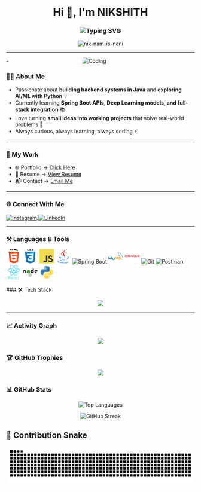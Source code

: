 

<h1 align="center">Hi 👋, I'm NIKSHITH</h1>
<center>
<h3>
  <img src="https://readme-typing-svg.demolab.com?font=Fira+Code&weight=700&size=28&duration=3000&pause=1000&color=0EB4F7&width=700&lines=Full+Stack+Developer;Backend+Developer+(Java);AI+%26+Machine+Learning+Enthusiast;Frontend+Animator;Problem+Solver;Computer+Science+Undergrad" alt="Typing SVG" />
</h3>
</center>




<p align="center">
  <img src="https://komarev.com/ghpvc/?username=nik-nam-is-nani&label=Profile%20views&color=0e75b6&style=flat" alt="nik-nam-is-nani" />
</p>


---
<img align="right" alt="Coding" width="300"  src="https://media.giphy.com/media/v1.Y2lkPWVjZjA1ZTQ3bXJ3MzN3cGZpZms0ZnFycWZ2eGU2ZG1ieThuaW03cG1uN2Jib3FyNiZlcD12MV9naWZzX3NlYXJjaCZjdD1n/QXwtfadqo7wbfmT46H/giphy.gif">-

### 👨‍💻 About Me  


- Passionate about **building backend systems in Java** and **exploring AI/ML with Python** 💡  
- Currently learning **Spring Boot APIs, Deep Learning models, and full-stack integration** 📚  
- Love turning **small ideas into working projects** that solve real-world problems 🚀  
- Always curious, always learning, always coding ⚡  







---

### 📂 My Work  
- 🌐 Portfolio → [Click Here](https://nikshith-po.netlify.app/)  
- 📄 Resume → [View Resume](https://drive.google.com/file/d/1ZgcIpeXOX6-7v2veMNG9kT-8vRptmvOG/view?usp=sharing)  
- 📬 Contact → [Email Me](mailto:nikshithkyatherigi2005@gmail.com)  

---

### 🌐 Connect With Me  
<p align="left">
  <a href="https://instagram.com/nik-name-is-nani" target="blank">
    <img align="center" src="https://raw.githubusercontent.com/rahuldkjain/github-profile-readme-generator/master/src/images/icons/Social/instagram.svg" alt="Instagram" height="30" width="40" />
  </a>
  
  <a href="https://www.linkedin.com/in/k-nikshith-b4b8b42ba/" target="blank">
    <img align="center" src="https://raw.githubusercontent.com/rahuldkjain/github-profile-readme-generator/master/src/images/icons/Social/linked-in-alt.svg" alt="LinkedIn" height="30" width="40" />
  </a>
</p>

---

### ⚒️ Languages & Tools  
<p align="left">
  <img src="https://raw.githubusercontent.com/devicons/devicon/master/icons/html5/html5-original-wordmark.svg" alt="HTML" width="40" height="40"/>  
  <img src="https://raw.githubusercontent.com/devicons/devicon/master/icons/css3/css3-original-wordmark.svg" alt="CSS" width="40" height="40"/>  
  <img src="https://raw.githubusercontent.com/devicons/devicon/master/icons/javascript/javascript-original.svg" alt="JavaScript" width="40" height="40"/>  
  <img src="https://raw.githubusercontent.com/devicons/devicon/master/icons/java/java-original.svg" alt="Java" width="40" height="40"/>  
  <img src="https://www.vectorlogo.zone/logos/springio/springio-icon.svg" alt="Spring Boot" width="40" height="40"/>  
  <img src="https://raw.githubusercontent.com/devicons/devicon/master/icons/mysql/mysql-original-wordmark.svg" alt="MySQL" width="40" height="40"/>  
  <img src="https://raw.githubusercontent.com/devicons/devicon/master/icons/oracle/oracle-original.svg" alt="Oracle DB" width="40" height="40"/>  
  <img src="https://www.vectorlogo.zone/logos/git-scm/git-scm-icon.svg" alt="Git" width="40" height="40"/>  
  <img src="https://www.vectorlogo.zone/logos/getpostman/getpostman-icon.svg" alt="Postman" width="40" height="40"/>  
  <img src="https://raw.githubusercontent.com/devicons/devicon/master/icons/react/react-original-wordmark.svg" alt="React" width="40" height="40"/>  
  <img src="https://raw.githubusercontent.com/devicons/devicon/master/icons/nodejs/nodejs-original-wordmark.svg" alt="Node.js" width="40" height="40"/>  
  <img src="https://raw.githubusercontent.com/devicons/devicon/master/icons/python/python-original.svg" alt="Python" width="40" height="40"/>  
</p>
### 🛠️ Tech Stack
<p align="center">
  <img src="https://skillicons.dev/icons?i=java,python,html,css,js,react,nodejs,spring,mysql,oracle,git,github,linux,vscode,postman" />
</p>

---
### 📈 Activity Graph
<p align="center">
  <img src="https://github-readme-activity-graph.vercel.app/graph?username=nik-nam-is-nani&theme=react-dark" />
</p>

### 🏆 GitHub Trophies
<p align="center">
  <img src="https://github-profile-trophy.vercel.app/?username=nik-nam-is-nani&theme=radical&no-frame=false&no-bg=true&margin-w=4" />
</p>


### 📊 GitHub Stats  
<p align="center">
  <img src="https://github-readme-stats.vercel.app/api/top-langs?username=nik-nam-is-nani&show_icons=true&locale=en&layout=compact" alt="Top Languages" />
</p>

<p align="center">
  <img src="https://github-readme-streak-stats.herokuapp.com/?user=nik-nam-is-nani" alt="GitHub Streak" />
</p>

## 🐍 Contribution Snake
<p align="center">
  <picture>
    <source media="(prefers-color-scheme: dark)" srcset="https://raw.githubusercontent.com/nik-nam-is-nani/nik-nam-is-nani/output/github-snake-dark.svg" />
    <source media="(prefers-color-scheme: light)" srcset="https://raw.githubusercontent.com/nik-nam-is-nani/nik-nam-is-nani/output/github-snake.svg" />
    <img alt="github-snake" src="https://raw.githubusercontent.com/nik-nam-is-nani/nik-nam-is-nani/output/github-snake.svg" />
  </picture>
</p>
